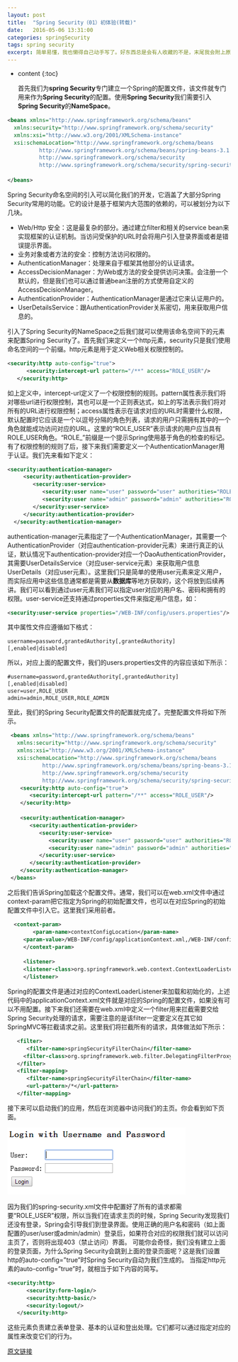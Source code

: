 ```yaml
---
layout: post
title:  "Spring Security（01）初体验(转载)"
date:   2016-05-06 13:31:00
categories: springSecurity
tags: spring security
excerpt: 简单易懂，我也懒得自己动手写了。好东西总是会有人收藏的不是，末尾我会附上原文链接。
---
```

* content
{:toc}  

   首先我们为**spring Security**专门建立一个Spring的配置文件，该文件就专门用来作为**Spring Security**的配置。使用**Spring Security**我们需要引入**Spring Security**的**NameSpace**。  

```xml
<beans xmlns="http://www.springframework.org/schema/beans"
  xmlns:security="http://www.springframework.org/schema/security"
  xmlns:xsi="http://www.w3.org/2001/XMLSchema-instance"
  xsi:schemaLocation="http://www.springframework.org/schema/beans
          http://www.springframework.org/schema/beans/spring-beans-3.1.xsd
          http://www.springframework.org/schema/security
          http://www.springframework.org/schema/security/spring-security-3.1.xsd">

</beans>
```  

Spring Security命名空间的引入可以简化我们的开发，它涵盖了大部分Spring Security常用的功能。它的设计是基于框架内大范围的依赖的，可以被划分为以下几块。  

* Web/Http 安全：这是最复杂的部分。通过建立filter和相关的service bean来实现框架的认证机制。当访问受保护的URL时会将用户引入登录界面或者是错误提示界面。  
* 业务对象或者方法的安全：控制方法访问权限的。
* AuthenticationManager：处理来自于框架其他部分的认证请求。
* AccessDecisionManager：为Web或方法的安全提供访问决策。会注册一个默认的，但是我们也可以通过普通bean注册的方式使用自定义的AccessDecisionManager。
* AuthenticationProvider：AuthenticationManager是通过它来认证用户的。  
* UserDetailsService：跟AuthenticationProvider关系密切，用来获取用户信息的。

引入了Spring Security的NameSpace之后我们就可以使用该命名空间下的元素来配置Spring Security了。首先我们来定义一个http元素，security只是我们使用命名空间的一个前缀。http元素是用于定义Web相关权限控制的。  


```xml
<security:http auto-config="true">
      <security:intercept-url pattern="/**" access="ROLE_USER"/>
   </security:http>   
```

如上定义中，intercept-url定义了一个权限控制的规则。pattern属性表示我们将对哪些url进行权限控制，其也可以是一个正则表达式，如上的写法表示我们将对所有的URL进行权限控制；access属性表示在请求对应的URL时需要什么权限，默认配置时它应该是一个以逗号分隔的角色列表，请求的用户只需拥有其中的一个角色就能成功访问对应的URL。这里的“ROLE_USER”表示请求的用户应当具有ROLE_USER角色。“ROLE_”前缀是一个提示Spring使用基于角色的检查的标记。
      有了权限控制的规则了后，接下来我们需要定义一个AuthenticationManager用于认证。我们先来看如下定义：  

```xml
<security:authentication-manager>
     <security:authentication-provider>
        <security:user-service>
           <security:user name="user" password="user" authorities="ROLE_USER"/>
           <security:user name="admin" password="admin" authorities="ROLE_USER, ROLE_ADMIN"/>
        </security:user-service>
     </security:authentication-provider>
  </security:authentication-manager>
```         

 authentication-manager元素指定了一个AuthenticationManager，其需要一个AuthenticationProvider（对应authentication-provider元素）来进行真正的认证，默认情况下authentication-provider对应一个DaoAuthenticationProvider，其需要UserDetailsService（对应user-service元素）来获取用户信息UserDetails（对应user元素）。这里我们只是简单的使用user元素来定义用户，而实际应用中这些信息通常都是需要从**数据库**等地方获取的，这个将放到后续再讲。我们可以看到通过user元素我们可以指定user对应的用户名、密码和拥有的权限。user-service还支持通过properties文件来指定用户信息，如：  

```xml
<security:user-service properties="/WEB-INF/config/users.properties"/>
```  

其中属性文件应遵循如下格式：

```properties
username=password,grantedAuthority[,grantedAuthority][,enabled|disabled]
```  

所以，对应上面的配置文件，我们的users.properties文件的内容应该如下所示：  

```properties
#username=password,grantedAuthority[,grantedAuthority][,enabled|disabled]
user=user,ROLE_USER
admin=admin,ROLE_USER,ROLE_ADMIN
```  

至此，我们的Spring Security配置文件的配置就完成了。完整配置文件将如下所示。  

```xml
 <beans xmlns="http://www.springframework.org/schema/beans"
   xmlns:security="http://www.springframework.org/schema/security"
   xmlns:xsi="http://www.w3.org/2001/XMLSchema-instance"
   xsi:schemaLocation="http://www.springframework.org/schema/beans
           http://www.springframework.org/schema/beans/spring-beans-3.1.xsd
           http://www.springframework.org/schema/security
           http://www.springframework.org/schema/security/spring-security-3.1.xsd">
    <security:http auto-config="true">
       <security:intercept-url pattern="/**" access="ROLE_USER"/>
    </security:http>    

    <security:authentication-manager>
       <security:authentication-provider>
          <security:user-service>
             <security:user name="user" password="user" authorities="ROLE_USER"/>
             <security:user name="admin" password="admin" authorities="ROLE_USER, ROLE_ADMIN"/>
          </security:user-service>
       </security:authentication-provider>
    </security:authentication-manager>
 </beans>
```


 之后我们告诉Spring加载这个配置文件。通常，我们可以在web.xml文件中通过context-param把它指定为Spring的初始配置文件，也可以在对应Spring的初始配置文件中引入它。这里我们采用前者。

```xml
  <context-param>
        <param-name>contextConfigLocation</param-name>
     <param-value>/WEB-INF/config/applicationContext.xml,/WEB-INF/config/spring-security.xml</param-value>
     </context-param>

     <listener>
     <listener-class>org.springframework.web.context.ContextLoaderListener</listener-class>
     </listener>
```  

   Spring的配置文件是通过对应的ContextLoaderListener来加载和初始化的，上述代码中的applicationContext.xml文件就是对应的Spring的配置文件，如果没有可以不用配置。接下来我们还需要在web.xml中定义一个filter用来拦截需要交给Spring Security处理的请求，需要注意的是该filter一定要定义在其它如SpringMVC等拦截请求之前。这里我们将拦截所有的请求，具体做法如下所示：  

```xml
   <filter>
      <filter-name>springSecurityFilterChain</filter-name>
     <filter-class>org.springframework.web.filter.DelegatingFilterProxy</filter-class>
   </filter>
   <filter-mapping>
      <filter-name>springSecurityFilterChain</filter-name>
      <url-pattern>/*</url-pattern>
   </filter-mapping>  
```

   接下来可以启动我们的应用，然后在浏览器中访问我们的主页。你会看到如下页面。

   ![login page](https://raw.githubusercontent.com/levioZ/levioZ.github.io/master/images/loginPage.png)  

   因为我们的spring-security.xml文件中配置好了所有的请求都需要“ROLE_USER”权限，所以当我们在请求主页的时候，Spring Security发现我们还没有登录，Spring会引导我们到登录界面。使用正确的用户名和密码（如上面配置的user/user或admin/admin）登录后，如果符合对应的权限我们就可以访问主页了，否则将出现403（禁止访问）界面。
          可能你会奇怪，我们没有建立上面的登录页面，为什么Spring Security会跳到上面的登录页面呢？这是我们设置http的auto-config=”true”时Spring Security自动为我们生成的。
          当指定http元素的auto-config=”true”时，就相当于如下内容的简写。  

```xml
<security:http>
      <security:form-login/>
      <security:http-basic/>
      <security:logout/>
   </security:http>  
```
这些元素负责建立表单登录、基本的认证和登出处理。它们都可以通过指定对应的属性来改变它们的行为。







[原文链接](http://haohaoxuexi.iteye.com/blog/2154299)
